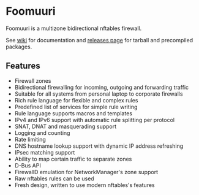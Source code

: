 # Foomuuri

Foomuuri is a multizone bidirectional nftables firewall.

See [wiki](https://github.com/FoobarOy/foomuuri/wiki) for documentation and
[releases page](https://github.com/FoobarOy/foomuuri/releases/latest) for
tarball and precompiled packages.


## Features

* Firewall zones
* Bidirectional firewalling for incoming, outgoing and forwarding traffic
* Suitable for all systems from personal laptop to corporate firewalls
* Rich rule language for flexible and complex rules
* Predefined list of services for simple rule writing
* Rule language supports macros and templates
* IPv4 and IPv6 support with automatic rule splitting per protocol
* SNAT, DNAT and masquerading support
* Logging and counting
* Rate limiting
* DNS hostname lookup support with dynamic IP address refreshing
* IPsec matching support
* Ability to map certain traffic to separate zones
* D-Bus API
* FirewallD emulation for NetworkManager's zone support
* Raw nftables rules can be used
* Fresh design, written to use modern nftables's features

